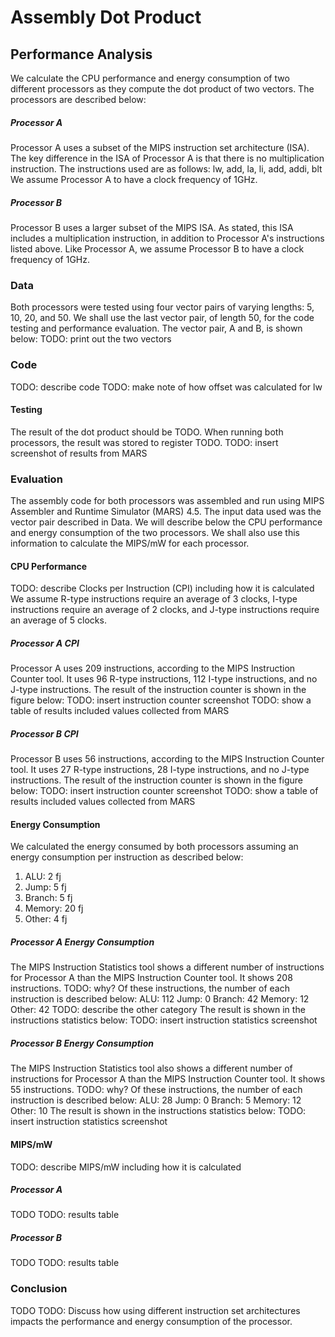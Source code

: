 # Assembly Dot Product
## Performance Analysis
We calculate the CPU performance and energy consumption of two different processors as they compute the dot product of two vectors. The processors are described below:
##### Processor A
Processor A uses a subset of the MIPS instruction set architecture (ISA). The key difference in the ISA of Processor A is that there is no multiplication instruction. The instructions used are as follows:
lw, add, la, li, add, addi, blt
We assume Processor A to have a clock frequency of 1GHz.
##### Processor B
Processor B uses a larger subset of the MIPS ISA. As stated, this ISA includes a multiplication instruction, in addition to Processor A's instructions listed above. Like Processor A, we assume Processor B to have a clock frequency of 1GHz.
### Data
Both processors were tested using four vector pairs of varying lengths: 5, 10, 20, and 50. We shall use the last vector pair, of length 50, for the code testing and performance evaluation. The vector pair, A and B, is shown below:
TODO: print out the two vectors
### Code
TODO: describe code
TODO: make note of how offset was calculated for lw
#### Testing
The result of the dot product should be TODO. When running both processors, the result was stored to register TODO.
TODO: insert screenshot of results from MARS
### Evaluation
The assembly code for both processors was assembled and run using MIPS Assembler and Runtime Simulator (MARS) 4.5. The input data used was the vector pair described in Data. We will describe below the CPU performance and energy consumption of the two processors.
We shall also use this information to calculate the MIPS/mW for each processor.
#### CPU Performance
TODO: describe Clocks per Instruction (CPI) including how it is calculated
We assume R-type instructions require an average of 3 clocks, I-type instructions require an average of 2 clocks, and J-type instructions require an average of 5 clocks.
##### Processor A CPI
Processor A uses 209 instructions, according to the MIPS Instruction Counter tool. It uses 96 R-type instructions, 112 I-type instructions, and no J-type instructions. The result of the instruction counter is shown in the figure below:
TODO: insert instruction counter screenshot
TODO: show a table of results included values collected from MARS
##### Processor B CPI
Processor B uses 56 instructions, according to the MIPS Instruction Counter tool. It uses 27 R-type instructions, 28 I-type instructions, and no J-type instructions. The result of the instruction counter is shown in the figure below:
TODO: insert instruction counter screenshot
TODO: show a table of results included values collected from MARS
#### Energy Consumption
We calculated the energy consumed by both processors assuming an energy consumption per instruction as described below:
1) ALU: 2 fj
2) Jump: 5 fj
3) Branch: 5 fj
4) Memory: 20 fj
5) Other: 4 fj
##### Processor A Energy Consumption
The MIPS Instruction Statistics tool shows a different number of instructions for Processor A than the MIPS Instruction Counter tool. It shows 208 instructions. TODO: why? Of these instructions, the number of each instruction is described below:
ALU: 112
Jump: 0
Branch: 42
Memory: 12
Other: 42
TODO: describe the other category
The result is shown in the instructions statistics below:
TODO: insert instruction statistics screenshot
##### Processor B Energy Consumption
The MIPS Instruction Statistics tool also shows a different number of instructions for Processor A than the MIPS Instruction Counter tool. It shows 55 instructions. TODO: why? Of these instructions, the number of each instruction is described below:
ALU: 28
Jump: 0
Branch: 5
Memory: 12
Other: 10
The result is shown in the instructions statistics below:
TODO: insert instruction statistics screenshot
#### MIPS/mW
TODO: describe MIPS/mW including how it is calculated
##### Processor A
TODO
TODO: results table
##### Processor B
TODO
TODO: results table
### Conclusion
TODO
TODO: Discuss how using different instruction set architectures impacts the performance and energy consumption of the processor.
